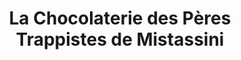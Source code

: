 ---
title: "La Chocolaterie des Pères Trappistes de Mistassini"
url: /dolbeau-mistassini/la-chocolaterie-des-peres-trappistes-de-mistassini/
shop: chocolate
---